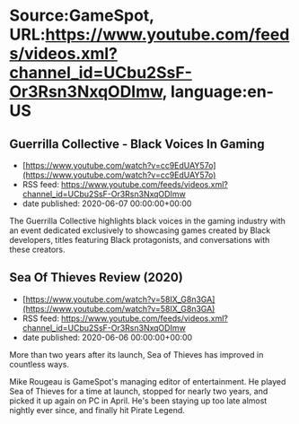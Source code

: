 # Source:GameSpot, URL:https://www.youtube.com/feeds/videos.xml?channel_id=UCbu2SsF-Or3Rsn3NxqODImw, language:en-US

## Guerrilla Collective - Black Voices In Gaming
 - [https://www.youtube.com/watch?v=cc9EdUAY57o](https://www.youtube.com/watch?v=cc9EdUAY57o)
 - RSS feed: https://www.youtube.com/feeds/videos.xml?channel_id=UCbu2SsF-Or3Rsn3NxqODImw
 - date published: 2020-06-07 00:00:00+00:00

The Guerrilla Collective highlights black voices in the gaming industry with an event dedicated exclusively to showcasing games created by Black developers, titles featuring Black protagonists, and conversations with these creators.

## Sea Of Thieves Review (2020)
 - [https://www.youtube.com/watch?v=58IX_G8n3GA](https://www.youtube.com/watch?v=58IX_G8n3GA)
 - RSS feed: https://www.youtube.com/feeds/videos.xml?channel_id=UCbu2SsF-Or3Rsn3NxqODImw
 - date published: 2020-06-06 00:00:00+00:00

More than two years after its launch, Sea of Thieves has improved in countless ways.

Mike Rougeau is GameSpot's managing editor of entertainment. He played Sea of Thieves for a time at launch, stopped for nearly two years, and picked it up again on PC in April. He's been staying up too late almost nightly ever since, and finally hit Pirate Legend.

